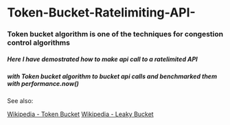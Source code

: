 # Token-Bucket-Ratelimiting-API-
### Token bucket algorithm is one of the techniques for congestion control algorithms

##### Here I have demostrated how to make api call to a ratelimited API
##### with Token bucket algorithm to bucket api calls and benchmarked them with performance.now()
See also:

[Wikipedia - Token Bucket](https://en.wikipedia.org/wiki/Token_bucket)
[Wikipedia - Leaky Bucket](http://en.wikipedia.org/wiki/Leaky_bucket)


